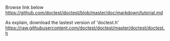 Browse link below
https://github.com/doctest/doctest/blob/master/doc/markdown/tutorial.md

As explain, download the lastest version of 'doctest.h'
https://raw.githubusercontent.com/doctest/doctest/master/doctest/doctest.h
